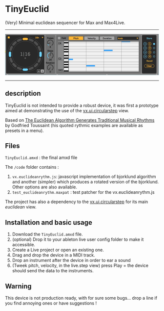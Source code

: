 # TinyEuclid

(Very) Minimal euclidean sequencer for Max and Max4Live.
***
![ScreenShot](screenshot.jpeg)
***

## description

TinyEuclid is not intended to provide a robust device, it was first a prototype aimed at demonstrating the use of the [vx.ui.circularstep](https://github.com/calpika/vx-ui-circularstep) view.

Based on [The Euclidean Algorithm Generates Traditional Musical Rhythms](http://cgm.cs.mcgill.ca/~godfried/publications/banff.pdf) by Godfried Toussaint (his quoted rythmic examples are available as presets in a menu).

## Files

`TinyEuclid.amxd` : the final amxd file

The `/code` folder contains :<br/>
1. `vx.euclideanrythm.js`: javascript implementation of bjorklund algorithm and another (simpler) which produces a rotated version of the bjorklund. Other options are also available.<br/>
2. `test_euclideanrythm.maxpat` : test patcher for the vx.euclideanrythm.js

The project has also a dependency to the [vx.ui.circularstep](https://github.com/calpika/vx-ui-circularstep) for its main *euclidean* view.

## Installation and basic usage
1. Download the `TinyEuclid.amxd` file.<br/>
2. (optional) Drop it to your ableton live user config folder to make it accessible.<br/>
3. Create a Live project or open an existing one.<br/>
4. Drag and drop the device in a MIDI track.<br/>
5. Drop an instrument after the device in order to ear a sound
6. (Tweek pitch, velocity, in the live.step view) press Play = the device should send the data to the instruments.

## Warning
This device is not production ready, with for sure some bugs... drop a line if you find annoying ones or have suggestions ! 



